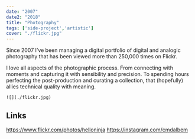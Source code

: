 ```yaml
---
date: "2007"
date2: "2018"
title: "Photography"
tags: ['side-project','artistic']
cover: "./flickr.jpg"
---
```


Since 2007 I’ve been managing a digital portfolio of digital and analogic photography that has been viewed more than 250,000 times on Flickr.

I love all aspects of the photographic process. From connecting with moments and capturing it with sensibility and precision. To spending hours perfecting the post-production and curating a collection, that (hopefully) allies technical quality with meaning.


```grid|1
![](./flickr.jpg)
```


## Links
https://www.flickr.com/photos/helloninja
https://instagram.com/cmdalbem
